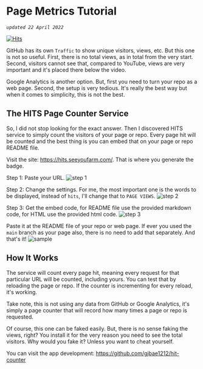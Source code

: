 # Page Metrics Tutorial

*`updated 22 April 2022`*

[![Hits](https://hits.seeyoufarm.com/api/count/incr/badge.svg?url=https%3A%2F%2Fgithub.com%2Fxdvrx1%2Fpage-metrics-tutorial&count_bg=%2379C83D&title_bg=%23555555&icon=&icon_color=%23E7E7E7&title=PAGE+VIEWS&edge_flat=false)](https://hits.seeyoufarm.com)

GitHub has its own `Traffic` to show unique visitors, views, etc.
But this one is not so useful. First, there is no total views,
as in total from the very start. Second, visitors cannot see
that, compared to YouTube, views are very important 
and it's placed there below the video.

Google Analytics is another option. But, first you need
to turn your repo as a web page. Second, the setup
is very tedious. It's really the best way but when it comes
to simplicity, this is not the best.

## The HITS Page Counter Service
So, I did not stop looking for the exact answer. 
Then I discovered HITS service to simply count
the visitors of your page or repo. Every page
hit will be counted and the best thing is
you can embed that on your page or repo README
file.

Visit the site: <https://hits.seeyoufarm.com/>.
That is where you generate the badge.

Step 1: Paste your URL.
![step 1](https://raw.githubusercontent.com/xdvrx1/page-metrics-tutorial/main/screenshots/step1.png)

Step 2: Change the settings. For me, the
most important one is the words to be displayed,
instead of `hits`, I'll change that to `PAGE VIEWS`.
![step 2](https://raw.githubusercontent.com/xdvrx1/page-metrics-tutorial/main/screenshots/step2.png)

Step 3: Get the embed code, for README file use 
the provided markdown code, for HTML use the 
provided html code.
![step 3](https://raw.githubusercontent.com/xdvrx1/page-metrics-tutorial/main/screenshots/step3.png)

Paste it at the README file of your repo or web page. If ever you used the 
`main` branch as your page also, there is no need to add that separately.
And that's it!
![sample](https://raw.githubusercontent.com/xdvrx1/page-metrics-tutorial/main/screenshots/final.png)

## How It Works
The service will count every page hit, meaning every request
for that particular URL will be counted, including yours.
You can test that by reloading the page or repo.
If the counter is incrementing for every reload,
it's working.

Take note, this is not using any data from GitHub or
Google Analytics, it's simply a page counter that
will record how many times a page or repo is requested.

Of course, this one can be faked easily. But, there is no sense faking
the views, right? You install it for the very reason you need to see
the total visitors. Why would you fake it? 
Unless you want to cheat yourself. 

You can visit the app development: 
<https://github.com/gjbae1212/hit-counter>
